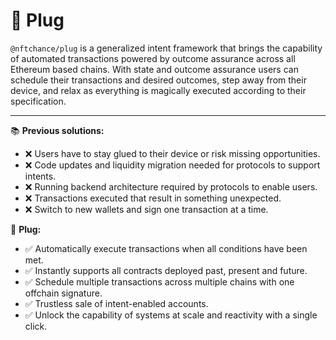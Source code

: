 # 🔌 Plug

`@nftchance/plug` is a generalized intent framework that brings the capability of automated transactions powered by outcome assurance across all Ethereum based chains. With state and outcome assurance users can schedule their transactions and desired outcomes, step away from their device, and relax as everything is magically executed according to their specification.

---

📚 **Previous solutions:**

-   ❌ Users have to stay glued to their device or risk missing opportunities.
-   ❌ Code updates and liquidity migration needed for protocols to support intents.
-   ❌ Running backend architecture required by protocols to enable users.
-   ❌ Transactions executed that result in something unexpected.
-   ❌ Switch to new wallets and sign one transaction at a time.

🔌 **Plug:**

-   ✅ Automatically execute transactions when all conditions have been met.
-   ✅ Instantly supports all contracts deployed past, present and future.
-   ✅ Schedule multiple transactions across multiple chains with one offchain signature.
-   ✅ Trustless sale of intent-enabled accounts.
-   ✅ Unlock the capability of systems at scale and reactivity with a single click.
